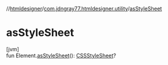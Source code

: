 //[htmldesigner](../../index.md)/[com.jdngray77.htmldesigner.utility](index.md)/[asStyleSheet](as-style-sheet.md)

# asStyleSheet

[jvm]\
fun Element.[asStyleSheet](as-style-sheet.md)(): [CSSStyleSheet](https://kotlinlang.org/api/latest/jvm/stdlib/org.w3c.dom.css/-c-s-s-style-sheet/index.html)?
